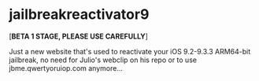 # jailbreakreactivator9

[**BETA 1 STAGE, PLEASE USE CAREFULLY**]

Just a new website that's used to reactivate your iOS 9.2-9.3.3 ARM64-bit jailbreak, no need for Julio's webclip on his repo or to use jbme.qwertyoruiop.com anymore...
